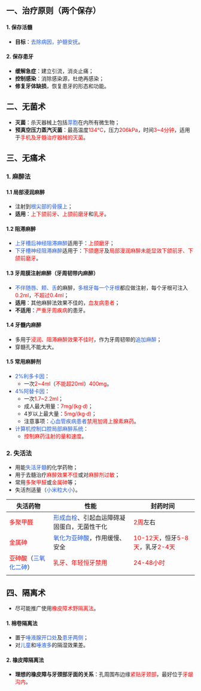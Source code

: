 ## 一、治疗原则（两个保存）
#### 1. 保存活髓
* **目标**：<font color="#245bdb">去除病因，护髓安抚</font>。
#### 2. 保存患牙
* **缓解急症**：建立引流，消炎止痛；
* **控制感染**：消除感染源，杜绝再感染；
* **修复牙体缺损**，恢复患牙的形态和功能。

## 二、无菌术
* **灭菌**：杀灭器械上包括<font color="#245bdb">芽胞</font>在内所有微生物；
* **预真空压力蒸汽灭菌**：最高温度<font color="#ff0000">134℃</font>，压力<font color="#ff0000">206kPa</font>，时间<font color="#ff0000">3~4分钟</font>，适用于<font color="#ff0000">手机及牙髓治疗器械的灭菌</font>。

## 三、无痛术
### 1. 麻醉法
#### 1.1 局部浸润麻醉
* 注射到<font color="#245bdb">根尖部的骨膜上</font>；
* **适用**：<font color="#ff0000">上下颌前牙</font>、<font color="#ff0000">上颌前磨牙</font>和<font color="#ff0000">乳牙</font>。
#### 1.2 阻滞麻醉
* <font color="#245bdb">上牙槽后神经阻滞麻醉</font>适用于：<font color="#ff0000">上颌磨牙</font>；
* <font color="#245bdb">下牙槽神经阻滞麻醉</font>适用于：<font color="#ff0000">下颌磨牙</font>及<font color="#ff0000">局部漫润麻醉未能显效下颌前牙、下颌前磨牙</font>。
#### 1.3 牙周膜注射麻醉（牙周韧带内麻醉）
* <font color="#245bdb">不伴随唇、颊、舌</font>的麻醉，<font color="#245bdb">多根牙每一个牙根</font>都应做注射，每个牙根可注入<font color="#ff0000">0.2ml</font>，<font color="#ff0000">不超过0.4ml</font>；
* **适用**：其他麻醉法效果不佳的，<font color="#ff0000">血友病患者</font>；
* **不适用**：<font color="#ff0000">严重牙周疾病</font>的患牙。
#### 1.4 牙髓内麻醉
* 多用于<font color="#ff0000">浸润、阻滞麻醉效果不佳时</font>，作为牙周韧带的<font color="#245bdb">追加麻醉</font>；
* 穿髓孔不能太大。
#### 1.5 常用麻醉剂
* <font color="#245bdb">2%利多卡因</font>：
	* 一次<font color="#ff0000">2~4ml</font>（<font color="#ff0000">不能超20ml</font>）<font color="#ff0000">400mg</font>。
* <font color="#245bdb">4%阿替卡因</font>：
	* 一次<font color="#ff0000">1.7~2.2ml</font>；
	* 成人最大用量：<font color="#ff0000">7mg/(kg·d)</font>；
	* 4岁以上最大量：<font color="#ff0000">5mg/(kg·d)</font>；
	* 注意事项：<font color="#245bdb">心血管疾病患者</font><font color="#ff0000">禁用加肾上腺素麻药</font>。
* <font color="#245bdb">计算机控制口腔局部麻醉系统</font>：
	* <font color="#ff0000">控制麻药注射的量和速度</font>。
### 2. 失活法
* 用能<font color="#245bdb">失活牙髓</font>的化学药物；
* 用于去髓治疗<font color="#ff0000">麻醉效果不佳</font>或对<font color="#ff0000">麻醉剂过敏</font>；
* 常用<font color="#ff0000">多聚甲醛</font>或<font color="#ff0000">金属砷</font>等；
* 失活剂适量（<font color="#245bdb">小米粒大小</font>）。

| 失活药物                                                                 | 性能                                                 | 封药时间                                                                                                        |
| -------------------------------------------------------------------- | -------------------------------------------------- | ----------------------------------------------------------------------------------------------------------- |
| <font color="#ff0000">多聚甲醛</font>                                    | <font color="#245bdb">形成血栓</font>、引起血运障碍凝固蛋白，无菌性干化 | <font color="#ff0000">2周</font>左右                                                                           |
| <font color="#ff0000">金属砷</font>                                     | <font color="#245bdb">氧化为亚砷酸</font>，作用缓慢、安全        | <font color="#ff0000">10-12天</font>，恒牙<font color="#ff0000">5-8天</font>，乳牙<font color="#ff0000">2-4天</font> |
| <font color="#ff0000">亚砷酸</font>（<font color="#245bdb">三氧化二砷</font>） | <font color="#ff0000">乳牙、年轻恒牙禁用</font>             | <font color="#ff0000">24-48小时</font>                                                                        |
|                                                                      |                                                    |                                                                                                             |

## 四、隔离术
* 尽可能推广使用<font color="#ff0000">橡皮障术野隔离法</font>。
#### 1. 棉卷隔离法
* 置于<font color="#245bdb">唾液腺开口处</font>及<font color="#245bdb">患牙两侧</font>；
* 对<font color="#245bdb">儿童</font>和<font color="#245bdb">唾液多</font>的隔湿效果差。
#### 2. 橡皮障隔离法
* **理想的橡皮障与牙颈部牙面的关系**：孔周围布边缘<font color="#ff0000">紧贴牙颈部</font>，最好位于<font color="#ff0000">牙龈沟内</font>。
